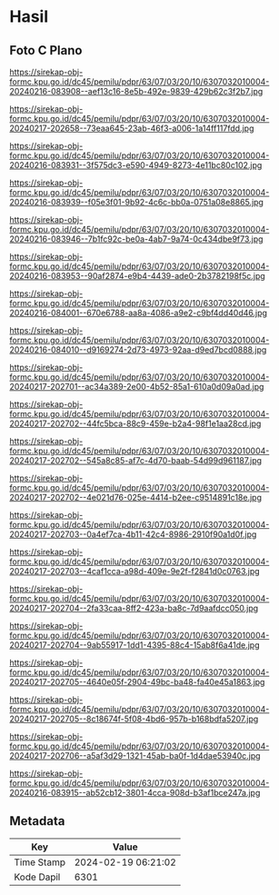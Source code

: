 # Hasil

## Foto C Plano

https://sirekap-obj-formc.kpu.go.id/dc45/pemilu/pdpr/63/07/03/20/10/6307032010004-20240216-083908--aef13c16-8e5b-492e-9839-429b62c3f2b7.jpg

https://sirekap-obj-formc.kpu.go.id/dc45/pemilu/pdpr/63/07/03/20/10/6307032010004-20240217-202658--73eaa645-23ab-46f3-a006-1a14ff117fdd.jpg

https://sirekap-obj-formc.kpu.go.id/dc45/pemilu/pdpr/63/07/03/20/10/6307032010004-20240216-083931--3f575dc3-e590-4949-8273-4e11bc80c102.jpg

https://sirekap-obj-formc.kpu.go.id/dc45/pemilu/pdpr/63/07/03/20/10/6307032010004-20240216-083939--f05e3f01-9b92-4c6c-bb0a-0751a08e8865.jpg

https://sirekap-obj-formc.kpu.go.id/dc45/pemilu/pdpr/63/07/03/20/10/6307032010004-20240216-083946--7b1fc92c-be0a-4ab7-9a74-0c434dbe9f73.jpg

https://sirekap-obj-formc.kpu.go.id/dc45/pemilu/pdpr/63/07/03/20/10/6307032010004-20240216-083953--90af2874-e9b4-4439-ade0-2b3782198f5c.jpg

https://sirekap-obj-formc.kpu.go.id/dc45/pemilu/pdpr/63/07/03/20/10/6307032010004-20240216-084001--670e6788-aa8a-4086-a9e2-c9bf4dd40d46.jpg

https://sirekap-obj-formc.kpu.go.id/dc45/pemilu/pdpr/63/07/03/20/10/6307032010004-20240216-084010--d9169274-2d73-4973-92aa-d9ed7bcd0888.jpg

https://sirekap-obj-formc.kpu.go.id/dc45/pemilu/pdpr/63/07/03/20/10/6307032010004-20240217-202701--ac34a389-2e00-4b52-85a1-610a0d09a0ad.jpg

https://sirekap-obj-formc.kpu.go.id/dc45/pemilu/pdpr/63/07/03/20/10/6307032010004-20240217-202702--44fc5bca-88c9-459e-b2a4-98f1e1aa28cd.jpg

https://sirekap-obj-formc.kpu.go.id/dc45/pemilu/pdpr/63/07/03/20/10/6307032010004-20240217-202702--545a8c85-af7c-4d70-baab-54d99d961187.jpg

https://sirekap-obj-formc.kpu.go.id/dc45/pemilu/pdpr/63/07/03/20/10/6307032010004-20240217-202702--4e021d76-025e-4414-b2ee-c9514891c18e.jpg

https://sirekap-obj-formc.kpu.go.id/dc45/pemilu/pdpr/63/07/03/20/10/6307032010004-20240217-202703--0a4ef7ca-4b11-42c4-8986-2910f90a1d0f.jpg

https://sirekap-obj-formc.kpu.go.id/dc45/pemilu/pdpr/63/07/03/20/10/6307032010004-20240217-202703--4caf1cca-a98d-409e-9e2f-f2841d0c0763.jpg

https://sirekap-obj-formc.kpu.go.id/dc45/pemilu/pdpr/63/07/03/20/10/6307032010004-20240217-202704--2fa33caa-8ff2-423a-ba8c-7d9aafdcc050.jpg

https://sirekap-obj-formc.kpu.go.id/dc45/pemilu/pdpr/63/07/03/20/10/6307032010004-20240217-202704--9ab55917-1dd1-4395-88c4-15ab8f6a41de.jpg

https://sirekap-obj-formc.kpu.go.id/dc45/pemilu/pdpr/63/07/03/20/10/6307032010004-20240217-202705--4640e05f-2904-49bc-ba48-fa40e45a1863.jpg

https://sirekap-obj-formc.kpu.go.id/dc45/pemilu/pdpr/63/07/03/20/10/6307032010004-20240217-202705--8c18674f-5f08-4bd6-957b-b168bdfa5207.jpg

https://sirekap-obj-formc.kpu.go.id/dc45/pemilu/pdpr/63/07/03/20/10/6307032010004-20240217-202706--a5af3d29-1321-45ab-ba0f-1d4dae53940c.jpg

https://sirekap-obj-formc.kpu.go.id/dc45/pemilu/pdpr/63/07/03/20/10/6307032010004-20240216-083915--ab52cb12-3801-4cca-908d-b3af1bce247a.jpg


## Metadata

| Key        | Value               |
| ---------- | ------------------- |
| Time Stamp | 2024-02-19 06:21:02 |
| Kode Dapil | 6301                |



